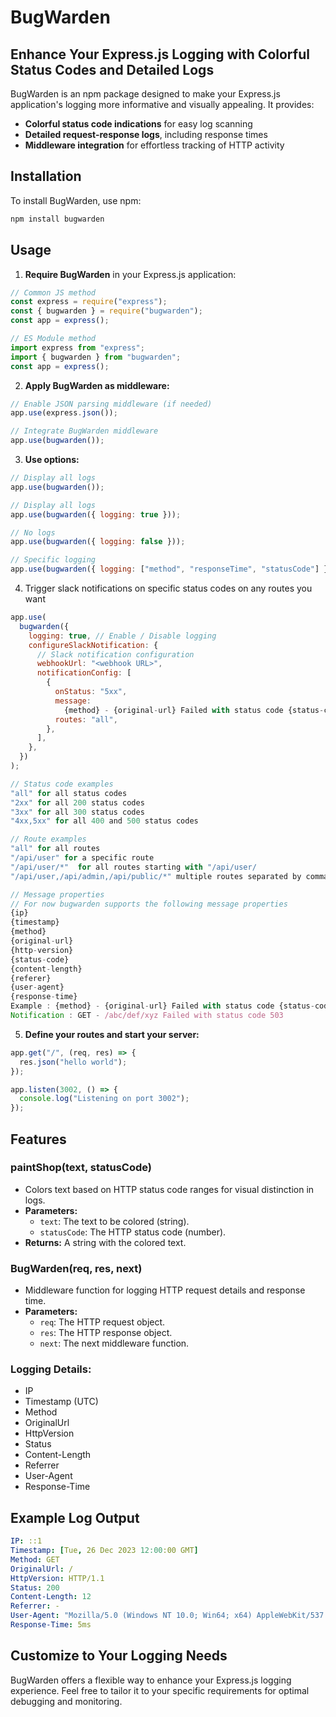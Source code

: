 # BugWarden

## Enhance Your Express.js Logging with Colorful Status Codes and Detailed Logs

BugWarden is an npm package designed to make your Express.js application's logging more informative and visually appealing. It provides:

- **Colorful status code indications** for easy log scanning
- **Detailed request-response logs**, including response times
- **Middleware integration** for effortless tracking of HTTP activity

## Installation

To install BugWarden, use npm:

```bash
npm install bugwarden
```

## Usage

1. **Require BugWarden** in your Express.js application:

```javascript
// Common JS method
const express = require("express");
const { bugwarden } = require("bugwarden");
const app = express();

// ES Module method
import express from "express";
import { bugwarden } from "bugwarden";
const app = express();
```

2. **Apply BugWarden as middleware:**

```javascript
// Enable JSON parsing middleware (if needed)
app.use(express.json());

// Integrate BugWarden middleware
app.use(bugwarden());
```

3. **Use options:**

```javascript
// Display all logs
app.use(bugwarden());

// Display all logs
app.use(bugwarden({ logging: true }));

// No logs
app.use(bugwarden({ logging: false }));

// Specific logging
app.use(bugwarden({ logging: ["method", "responseTime", "statusCode"] }));
```

4. Trigger slack notifications on specific status codes on any routes you want

```javascript
app.use(
  bugwarden({
    logging: true, // Enable / Disable logging
    configureSlackNotification: {
      // Slack notification configuration
      webhookUrl: "<webhook URL>",
      notificationConfig: [
        {
          onStatus: "5xx",
          message:
            {method} - {original-url} Failed with status code {status-code},
          routes: "all",
        },
      ],
    },
  })
);

// Status code examples
"all" for all status codes
"2xx" for all 200 status codes
"3xx" for all 300 status codes
"4xx,5xx" for all 400 and 500 status codes

// Route examples
"all" for all routes
"/api/user" for a specific route
"/api/user/*"  for all routes starting with "/api/user/
"/api/user,/api/admin,/api/public/*" multiple routes separated by comma ","

// Message properties
// For now bugwarden supports the following message properties
{ip}
{timestamp}
{method}
{original-url}
{http-version}
{status-code}
{content-length}
{referer}
{user-agent}
{response-time}
Example : {method} - {original-url} Failed with status code {status-code}
Notification : GET - /abc/def/xyz Failed with status code 503
```

5. **Define your routes and start your server:**

```javascript
app.get("/", (req, res) => {
  res.json("hello world");
});

app.listen(3002, () => {
  console.log("Listening on port 3002");
});
```

## Features

### paintShop(text, statusCode)

- Colors text based on HTTP status code ranges for visual distinction in logs.
- **Parameters:**
  - `text`: The text to be colored (string).
  - `statusCode`: The HTTP status code (number).
- **Returns:** A string with the colored text.

### BugWarden(req, res, next)

- Middleware function for logging HTTP request details and response time.
- **Parameters:**
  - `req`: The HTTP request object.
  - `res`: The HTTP response object.
  - `next`: The next middleware function.

### Logging Details:

- IP
- Timestamp (UTC)
- Method
- OriginalUrl
- HttpVersion
- Status
- Content-Length
- Referrer
- User-Agent
- Response-Time

## Example Log Output

```yaml
IP: ::1
Timestamp: [Tue, 26 Dec 2023 12:00:00 GMT]
Method: GET
OriginalUrl: /
HttpVersion: HTTP/1.1
Status: 200
Content-Length: 12
Referrer: -
User-Agent: "Mozilla/5.0 (Windows NT 10.0; Win64; x64) AppleWebKit/537.36 (KHTML, like Gecko) Chrome/96.0.4664.110 Safari/537.36"
Response-Time: 5ms
```

## Customize to Your Logging Needs

BugWarden offers a flexible way to enhance your Express.js logging experience. Feel free to tailor it to your specific requirements for optimal debugging and monitoring.
